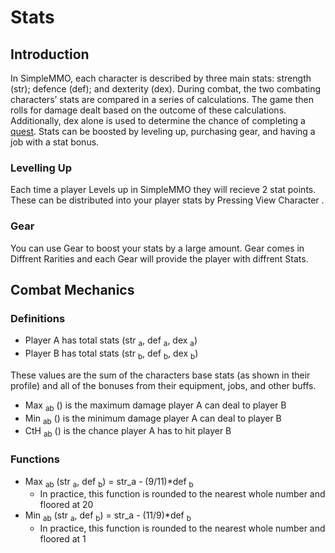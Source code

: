 # Stats

## Introduction

In SimpleMMO, each character is described by three main stats: strength (str); defence (def); and dexterity (dex). During combat, the two combating characters’ stats are compared in a series of calculations. The game then rolls for damage dealt based on the outcome of these calculations. Additionally, dex alone is used to determine the chance of completing a [quest](https://simplemmo.fandom.com/wiki/Quests). Stats can be boosted by leveling up, purchasing gear, and having a job with a stat bonus.

### Levelling Up

Each time a player Levels up in SimpleMMO they will recieve 2 stat points. These can be distributed into your player stats by Pressing View Character . 

### Gear

You can use Gear to boost your stats by a large amount. Gear comes in Diffrent Rarities and each Gear will provide the player with diffrent Stats.

## Combat Mechanics

### Definitions

- Player A has total stats (str <sub>a</sub>, def <sub>a</sub>, dex <sub>a</sub>)
- Player B has total stats (str <sub>b</sub>, def <sub>b</sub>, dex <sub>b</sub>)

These values are the sum of the characters base stats (as shown in their profile) and all of the bonuses from their equipment, jobs, and other buffs.

- Max <sub>ab</sub> () is the maximum damage player A can deal to player B
- Min <sub>ab</sub> () is the minimum damage player A can deal to player B
- CtH <sub>ab</sub> () is the chance player A has to hit player B

### Functions

- Max <sub>ab</sub> (str <sub>a</sub>, def <sub>b</sub>) = str\_a - (9/11)\*def <sub>b</sub>
	- In practice, this function is rounded to the nearest whole number and floored at 20
- Min <sub>ab</sub> (str <sub>a</sub>, def <sub>b</sub>) = str\_a - (11/9)\*def <sub>b</sub>
	- In practice, this function is rounded to the nearest whole number and floored at 1



